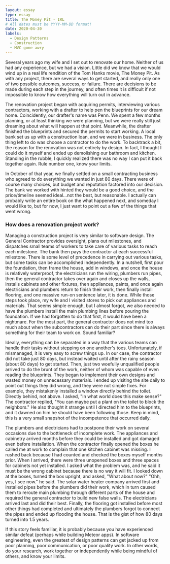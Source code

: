 ```yaml
---
layout: essay
type: essay
title: The Money Pit - IRL
# All dates must be YYYY-MM-DD format!
date: 2020-04-30
labels:
  - Design Patterns
  - Construction
  - MVC gone awry
---
```


Several years ago my wife and I set out to renovate our home. Neither of us had any experience, but we had a vision. Little did we know that we would wind up in a real life rendition of the Tom Hanks movie, The Money Pit. As with any project, there are several ways to get started, and really only one of two possible outcomes, success, or failure. There are decisions to be made during each step in the journey, and often times it is difficult if not impossible to know how everything will turn out in advance.

The renovation project began with acquiring permits, interviewing various contractors, working with a drafter to help pen the blueprints for our dream home. Coincidently, our drafter's name was Penn. We spent a few months planning, or at least thinking we were planning, but we were really still just dreaming about what will happen at that point. Meanwhile, the drafter finished the blueprints and secured the permits to start working. A local bank set us up with a construction loan, and we were in business. The only thing left to do was choose a contractor to do the work. To backtrack a bit, the reason for the renovation was not entirely by design. In fact, I thought I could do it myself and ended up demolishing our bathroom and kitchen. Standing in the rubble, I quickly realized there was no way I can put it back together again. Rule number one, know your limits.

In October of that year, we finally settled on a small contracting business who agreed to do everything we wanted in just 80 days. There were of course many choices, but budget and reputation factored into our decision. The bank we worked with hinted they would be a good choice, and the price/timeline seemed ideal...not the best, but reasonable. I actually can probably write an entire book on the what happened next, and someday I would like to, but for now, I just want to point out a few of the things that went wrong.

### How does a renovation project work?

Managing a construction project is very similar to software design. The General Contractor provides oversight, plans out milestones, and dispatches small teams of workers to take care of various tasks to reach each milestone. The bank then pays the contractor at each successful milestone. There is some level of precedence in carrying out various tasks, but some tasks can be accomplished independently. In a nutshell, first pour the foundation, then frame the house, add in windows, and once the house is relatively waterproof, the electricians run the wiring, plumbers run pipes, then the general contractor takes over again and closes up the walls, installs cabinets and other fixtures, then appliances, paints, and once again electricians and plumbers return to finish their work, then finally install flooring, and one massive run-on sentence later, it is done. While those steps took place, my wife and I visited stores to pick out appliances and materials. That seems simple enough, but I almost forgot, we also needed to have the plumbers install the main plumbing lines before pouring the foundation. If we had forgotten to do that first, it would have been a nightmare. For the most part, the general contractor does not mind too much about when the subcontractors can do their part since there is always something for their team to work on. Sound familiar?

Ideally, everything can be separated in a way that the various teams can handle their tasks without stepping on one another's toes. Unfortunately, if mismanaged, it is very easy to screw things up. In our case, the contractor did not take just 80 days, but instead waited until after the rainy season (about 80 days) to get started. Then, just two woefully unqualified people arrived to do the brunt of the work, neither of whom was capable of even reading the blueprints. They began to implement their own designs and wasted money on unnecessary materials. I ended up visiting the site daily to point out things they did wrong, and they were not simple fixes. For example, they mistakenly installed a window directly behind the toilet. Directly behind, not above. I asked, "In what world does this make sense?" The contractor replied, "You can maybe put a plant on the toilet to block the neighbors." He also thought it strange until I directed him to the blueprints, and it dawned on him he should have been following those. Keep in mind, this is a very small snapshot of the incompetence that occurred daily.

The plumbers and electricians had to postpone their work on several occasions due to the bottleneck of incomplete work. The appliances and cabinetry arrived months before they could be installed and got damaged even before installation. When the contractor finally opened the boxes he called me at work to complain that one kitchen cabinet was missing. I rushed back because I had counted and checked the boxes myself months prior. When I arrived, there were three unopened boxes and three spaces for cabinets not yet installed. I asked what the problem was, and he said it must be the wrong cabinet because there is no way it will fit. I looked down at the boxes, turned the box upright, and asked, "What about now?" "Ohh, yes, I see now." he said. The solar water heater company arrived first and installed pipes before the plumbers did their work, which in turn caused them to reroute main plumbing through different parts of the house and required the general contractor to build new false walls. The electricians arrived last and did their best. Finally, the flooring got installed before most other things had completed and ultimately the plumbers forgot to connect the pipes and ended up flooding the house. That is the gist of how 80 days turned into 1.5 years.

If this story feels familiar, it is probably because you have experienced similar defeat (perhaps while building Meteor apps). In software engineering, even the greatest of design patterns can get jacked up from poor planning, poor communication, or poor quality work. In other words, do your research, work together or independently while being mindful of others, and know your limits. 
